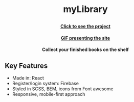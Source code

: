 <h1 align="center">
  <br>
  <p>myLibrary</p>
<h4 align="center"> <a href="https://nikislibrary.netlify.app/" target="_blank">Click to see the project</a></h4>
<h4 align="center"><a href="https://github.com/user-attachments/assets/06ffd6dc-c9cb-4d5f-959c-fce0a5fede98" target="_blank">GIF presenting the site</a></h4>

  <h4 align="center">Collect your finished books on the shelf</h4>
</h1>

## Key Features

* Made in: React
* Register/login system: Firebase
* Styled in SCSS, BEM, icons from Font awesome
* Responsive, mobile-first approach

